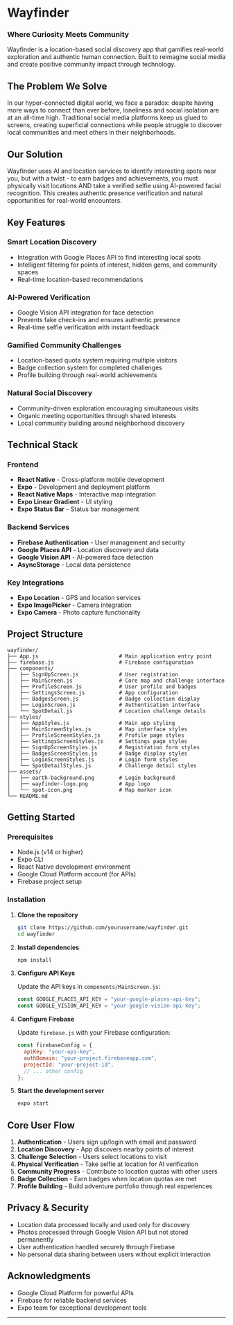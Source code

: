# Wayfinder
### Where Curiosity Meets Community

Wayfinder is a location-based social discovery app that gamifies real-world exploration and authentic human connection. Built to reimagine social media and create positive community impact through technology.

## The Problem We Solve

In our hyper-connected digital world, we face a paradox: despite having more ways to connect than ever before, loneliness and social isolation are at an all-time high. Traditional social media platforms keep us glued to screens, creating superficial connections while people struggle to discover local communities and meet others in their neighborhoods.

## Our Solution

Wayfinder uses AI and location services to identify interesting spots near you, but with a twist - to earn badges and achievements, you must physically visit locations AND take a verified selfie using AI-powered facial recognition. This creates authentic presence verification and natural opportunities for real-world encounters.

## Key Features

### Smart Location Discovery
- Integration with Google Places API to find interesting local spots
- Intelligent filtering for points of interest, hidden gems, and community spaces
- Real-time location-based recommendations

### AI-Powered Verification
- Google Vision API integration for face detection
- Prevents fake check-ins and ensures authentic presence
- Real-time selfie verification with instant feedback

### Gamified Community Challenges
- Location-based quota system requiring multiple visitors
- Badge collection system for completed challenges
- Profile building through real-world achievements

### Natural Social Discovery
- Community-driven exploration encouraging simultaneous visits
- Organic meeting opportunities through shared interests
- Local community building around neighborhood discovery

## Technical Stack

### Frontend
- **React Native** - Cross-platform mobile development
- **Expo** - Development and deployment platform
- **React Native Maps** - Interactive map integration
- **Expo Linear Gradient** - UI styling
- **Expo Status Bar** - Status bar management

### Backend Services
- **Firebase Authentication** - User management and security
- **Google Places API** - Location discovery and data
- **Google Vision API** - AI-powered face detection
- **AsyncStorage** - Local data persistence

### Key Integrations
- **Expo Location** - GPS and location services
- **Expo ImagePicker** - Camera integration
- **Expo Camera** - Photo capture functionality

## Project Structure

```
wayfinder/
├── App.js                          # Main application entry point
├── firebase.js                     # Firebase configuration
├── components/
│   ├── SignUpScreen.js             # User registration
│   ├── MainScreen.js               # Core map and challenge interface
│   ├── ProfileScreen.js            # User profile and badges
│   ├── SettingsScreen.js           # App configuration
│   ├── BadgesScreen.js             # Badge collection display
│   ├── LoginScreen.js              # Authentication interface
│   └── SpotDetail.js               # Location challenge details
├── styles/
│   ├── AppStyles.js                # Main app styling
│   ├── MainScreenStyles.js         # Map interface styles
│   ├── ProfileScreenStyles.js      # Profile page styles
│   ├── SettingsScreenStyles.js     # Settings page styles
│   ├── SignUpScreenStyles.js       # Registration form styles
│   ├── BadgesScreenStyles.js       # Badge display styles
│   ├── LoginScreenStyles.js        # Login form styles
│   └── SpotDetailStyles.js         # Challenge detail styles
├── assets/
│   ├── earth-background.png        # Login background
│   ├── wayfinder-logo.png          # App logo
│   └── spot-icon.png               # Map marker icon
└── README.md
```

## Getting Started

### Prerequisites
- Node.js (v14 or higher)
- Expo CLI
- React Native development environment
- Google Cloud Platform account (for APIs)
- Firebase project setup

### Installation

1. **Clone the repository**
   ```bash
   git clone https://github.com/yourusername/wayfinder.git
   cd wayfinder
   ```

2. **Install dependencies**
   ```bash
   npm install
   ```

3. **Configure API Keys**
   
   Update the API keys in `components/MainScreen.js`:
   ```javascript
   const GOOGLE_PLACES_API_KEY = "your-google-places-api-key";
   const GOOGLE_VISION_API_KEY = "your-google-vision-api-key";
   ```

4. **Configure Firebase**
   
   Update `firebase.js` with your Firebase configuration:
   ```javascript
   const firebaseConfig = {
     apiKey: "your-api-key",
     authDomain: "your-project.firebaseapp.com",
     projectId: "your-project-id",
     // ... other config
   };
   ```

5. **Start the development server**
   ```bash
   expo start
   ```

## Core User Flow

1. **Authentication** - Users sign up/login with email and password
2. **Location Discovery** - App discovers nearby points of interest
3. **Challenge Selection** - Users select locations to visit
4. **Physical Verification** - Take selfie at location for AI verification
5. **Community Progress** - Contribute to location quotas with other users
6. **Badge Collection** - Earn badges when location quotas are met
7. **Profile Building** - Build adventure portfolio through real experiences

## Privacy & Security

- Location data processed locally and used only for discovery
- Photos processed through Google Vision API but not stored permanently
- User authentication handled securely through Firebase
- No personal data sharing between users without explicit interaction

## Acknowledgments

- Google Cloud Platform for powerful APIs
- Firebase for reliable backend services
- Expo team for exceptional development tools

---
